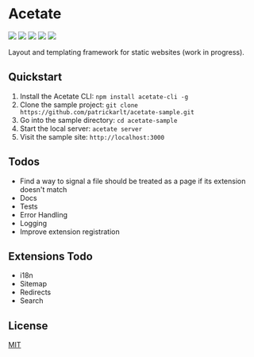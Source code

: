 # Acetate

[![](https://img.shields.io/npm/v/acetate.svg?style=flat-square)](https://www.npmjs.com/package/acetate)
[![](https://img.shields.io/david/patrickarlt/acetate.svg?style=flat-square)](https://david-dm.org/patrickarlt/acetate)
[![](https://img.shields.io/travis/patrickarlt/acetate.svg?style=flat-square)](https://travis-ci.org/patrickarlt/acetate.svg?branch=master)
[![](https://img.shields.io/codeclimate/github/patrickarlt/acetate.svg?style=flat-square)](https://codeclimate.com/github/patrickarlt/acetate)
[![](https://img.shields.io/codeclimate/coverage/github/patrickarlt/acetate.svg?style=flat-square)](https://codeclimate.com/github/patrickarlt/acetate)

Layout and templating framework for static websites (work in progress).

## Quickstart

1. Install the Acetate CLI: `npm install acetate-cli -g`
2. Clone the sample project: `git clone https://github.com/patrickarlt/acetate-sample.git`
3. Go into the sample directory: `cd acetate-sample`
4. Start the local server: `acetate server`
5. Visit the sample site: `http://localhost:3000`

## Todos

* Find a way to signal a file should be treated as a page if its extension doesn't match
* Docs
* Tests
* Error Handling
* Logging
* Improve extension registration

## Extensions Todo

* i18n
* Sitemap
* Redirects
* Search

## License

[MIT](LICENSE)
